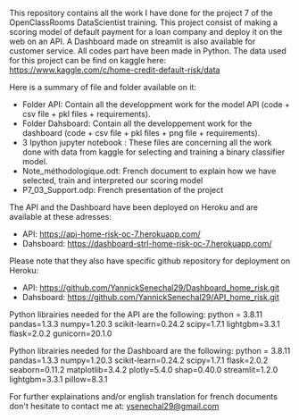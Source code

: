This repository contains all the work I have done for the project 7 of the OpenClassRooms DataScientist
training.
This project consist of making a scoring model of default payment for a loan company and deploy it on the web on an API.
A Dashboard made on streamlit is also available for customer service.
All codes part have been made in Python.
The data used for this project can be find on kaggle here: https://www.kaggle.com/c/home-credit-default-risk/data

Here is a summary of file and folder available on it:
- Folder API: Contain all the developpment work for the model API (code + csv file + pkl files + requirements).
- Folder Dahsboard: Contain all the developpement work for the dashboard (code + csv file + pkl files + png file + requirements).
- 3 Ipython jupyter notebook : These files are concerning all the work done with data from kaggle for selecting and training a  binary classifier model.
- Note_méthodologique.odt: French document to explain how we have selected, train and interpreted our scoring model
- P7_03_Support.odp: French presentation of the project

The API and the Dashboard have been deployed on Heroku and are available at these adresses:
- API: https://api-home-risk-oc-7.herokuapp.com/
- Dahsboard: https://dashboard-strl-home-risk-oc-7.herokuapp.com/

Please note that they also have specific github repository for deployment on Heroku:
- API: https://github.com/YannickSenechal29/Dashboard_home_risk.git
- Dahsboard: https://github.com/YannickSenechal29/API_home_risk.git

Python librairies needed for the API are the following:
python = 3.8.11
pandas=1.3.3
numpy=1.20.3
scikit-learn=0.24.2
scipy=1.7.1
lightgbm=3.3.1
flask=2.0.2
gunicorn=20.1.0


Python librairies needed for the Dashboard are the following:
python = 3.8.11
pandas=1.3.3
numpy=1.20.3
scikit-learn=0.24.2
scipy=1.7.1
flask=2.0.2
seaborn=0.11.2
matplotlib=3.4.2
plotly=5.4.0
shap=0.40.0
streamlit=1.2.0
lightgbm=3.3.1
pillow=8.3.1

For further explainations and/or english translation for french documents don't hesitate to contact me at: ysenechal29@gmail.com

